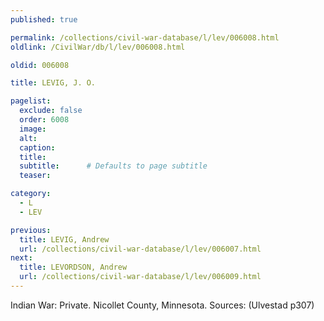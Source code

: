 ```yaml
---
published: true

permalink: /collections/civil-war-database/l/lev/006008.html
oldlink: /CivilWar/db/l/lev/006008.html

oldid: 006008

title: LEVIG, J. O.

pagelist:
  exclude: false
  order: 6008
  image: 
  alt:
  caption:
  title:
  subtitle:      # Defaults to page subtitle
  teaser:

category: 
  - L 
  - LEV

previous:
  title: LEVIG, Andrew
  url: /collections/civil-war-database/l/lev/006007.html  
next:
  title: LEVORDSON, Andrew
  url: /collections/civil-war-database/l/lev/006009.html   
---
```

Indian War: Private. Nicollet County, Minnesota. Sources: (Ulvestad p307)